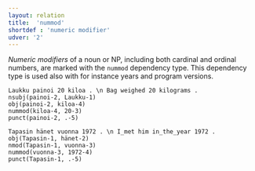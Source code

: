 ```yaml
---
layout: relation
title:  'nummod'
shortdef : 'numeric modifier'
udver: '2'
---
```


*Numeric modifiers* of a noun or NP, including both cardinal and
ordinal numbers, are marked with the `nummod` dependency type. This
dependency type is used also with for instance years and program
versions.

<!-- fname:num.pdf -->
~~~ sdparse
Laukku painoi 20 kiloa . \n Bag weighed 20 kilograms .
nsubj(painoi-2, Laukku-1)
obj(painoi-2, kiloa-4)
nummod(kiloa-4, 20-3)
punct(painoi-2, .-5)
~~~

<!-- fname:num_year.pdf -->
~~~ sdparse
Tapasin hänet vuonna 1972 . \n I_met him in_the_year 1972 .
obj(Tapasin-1, hänet-2)
nmod(Tapasin-1, vuonna-3)
nummod(vuonna-3, 1972-4)
punct(Tapasin-1, .-5)
~~~
<!-- Interlanguage links updated Čt lis 12 09:43:33 CET 2020 -->
